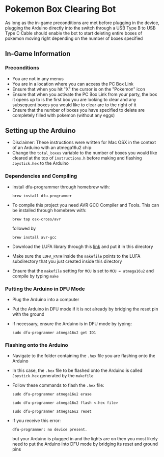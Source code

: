 # Pokemon Box Clearing Bot

As long as the in-game preconditions are met before plugging in the device, plugging the Arduino directly into the switch through a USB Type B to USB Type C Cable should enable the bot to start deleting entire boxes of pokemon moving right depending on the number of boxes specified

## In-Game Information

### Preconditions

- You are not in any menus
- You are in a location where you can access the PC Box Link
- Ensure that when you hit "X" the cursor is on the "Pokemon" icon
- Ensure that when you activate the PC Box Link from your party, the box it opens up to is the first box you are looking to clear and any subsequent boxes you would like to clear are to the right of it
- Ensure that the number of boxes you have specified to delete are completely filled with pokemon (without any eggs)

## Setting up the Arduino

- Disclaimer: These instructions were written for Mac OSX in the context of an Arduino with an atmega16u2 chip
- Change the `total_boxes` variable to the number of boxes you would like cleared at the top of `instructions.h` before making and flashing `Joystick.hex` to the Arduino

### Dependencies and Compiling

- Install dfu-programmer through homebrew with:

    `brew install dfu-programmer`
- To compile this project you need AVR GCC Compiler and Tools. This can be installed through homebrew with:

    `brew tap osx-cross/avr`

    followed by

    `brew install avr-gcc`
- Download the LUFA library through this [link](http://www.fourwalledcubicle.com/LUFA.php) and put it in this directory
- Make sure the `LUFA_PATH` inside the `makefile` points to the LUFA subdirectory that you just created inside this directory
- Ensure that the `makefile` setting for `MCU` is set to `MCU = atmega16u2` and compile by typing `make`

### Putting the Arduino in DFU Mode

- Plug the Arduino into a computer
- Put the Arduino in DFU mode if it is not already by bridging the reset pin with the ground
- If necessary, ensure the Arduino is in DFU mode by typing:

    `sudo dfu-programmer atmega16u2 get ID1`

### Flashing onto the Arduino

- Navigate to the folder containing the `.hex` file you are flashing onto the Arduino
- In this case, the `.hex` file to be flashed onto the Arduino is called `Joystick.hex` generated by the `makefile`
- Follow these commands to flash the `.hex` file:

    `sudo dfu-programmer atmega16u2 erase`

    `sudo dfu-programmer atmega16u2 flash <.hex file>`

    `sudo dfu-programmer atmega16u2 reset`

- If you receive this error:

    `dfu-programmer: no device present.`

    but your Arduino is plugged in and the lights are on then you most likely need to put the Arduino into DFU mode by bridging its reset and ground pins